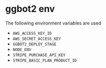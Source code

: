 # ggbot2 env

The following environment variables are used

- `AWS_ACCESS_KEY_ID`
- `AWS_SECRET_ACCESS_KEY`
- `GGBOT2_DEPLOY_STAGE`
- `NODE_ENV`
- `STRIPE_PURCHASE_API_KEY`
- `STRIPE_BASIC_PLAN_PRODUCT_ID`

